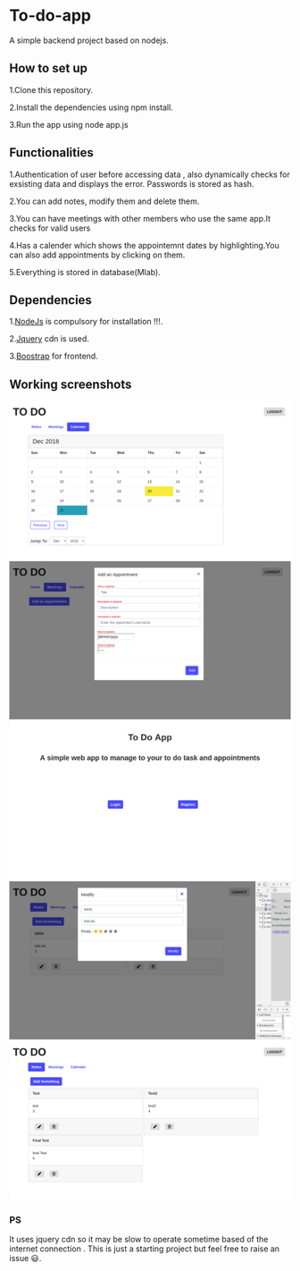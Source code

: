 # To-do-app

A simple backend project based on nodejs.


## How to set up

1.Clone this repository.

2.Install the dependencies using npm install.

3.Run the app using node app.js

## Functionalities

1.Authentication of user before accessing data , also dynamically checks for exsisting data and displays the error.
Passwords is stored as hash.

2.You can add notes, modify them and delete them.

3.You can have meetings with other members who use the same app.It checks for valid users

4.Has a calender which shows the appointemnt dates by highlighting.You can also add appointments by clicking on them.

5.Everything is stored in database(Mlab).

## Dependencies

1.[NodeJs](https://nodejs.org/en/download) is compulsory for installation !!!.

2.[Jquery](https://jquery.com/) cdn is used.

3.[Boostrap](https://getbootstrap.com/) for frontend.

## Working screenshots
![calender](https://github.com/kumaraditya1999/To-do-app/blob/master/screen%20shots/calender.png)
![error](https://github.com/kumaraditya1999/To-do-app/blob/master/screen%20shots/error.png)
![first page](https://github.com/kumaraditya1999/To-do-app/blob/master/screen%20shots/first_page.png)
![modify](https://github.com/kumaraditya1999/To-do-app/blob/master/screen%20shots/modify.png)
![notes](https://github.com/kumaraditya1999/To-do-app/blob/master/screen%20shots/notes_page.png)
### PS
It uses jquery cdn so it may be slow to operate sometime based of the internet connection . This is just a starting project but feel free to raise an issue :smiley:.

